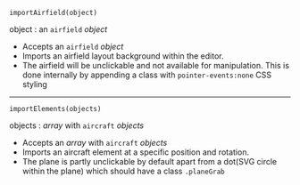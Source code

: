     importAirfield(object)

object : an `airfield` *object*

- Accepts an `airfield` *object*
- Imports an airfield layout background within the editor. 
- The airfield will be unclickable and not available for manipulation. This is done internally by appending a class with `pointer-events:none` CSS styling 

----------


    importElements(objects)

objects : *array* with `aircraft` *objects*

- Accepts an *array* with `aircraft` *objects*
- Imports an aircraft element at a specific position and rotation. 
- The plane is partly unclickable by default apart from a dot(SVG circle within the plane) which should have a class `.planeGrab`